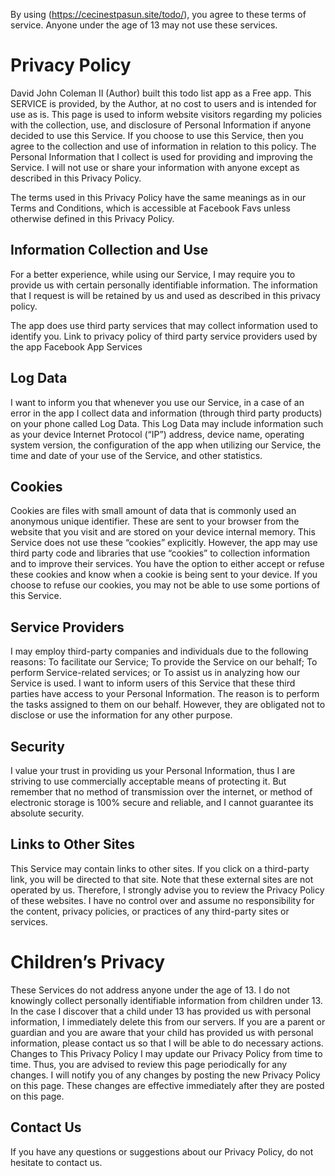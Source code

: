 By using (https://cecinestpasun.site/todo/), you agree to these terms of
service.  Anyone under the age of 13 may not use these services.

# Privacy Policy

David John Coleman II (Author) built this todo list app as a Free app. This
SERVICE is provided, by the Author, at no cost to users and is intended for use
as is.  This page is used to inform website visitors regarding my policies
with the collection, use, and disclosure of Personal Information if anyone
decided to use this Service.  If you choose to use this Service, then you agree
to the collection and use of information in relation to this policy. The
Personal Information that I collect is used for providing and improving the
Service. I will not use or share your information with anyone except as
described in this Privacy Policy.

The terms used in this Privacy Policy have the same meanings as in our Terms
and Conditions, which is accessible at Facebook Favs unless otherwise defined
in this Privacy Policy.

## Information Collection and Use

For a better experience, while using our Service, I may require you to
provide us with certain personally identifiable information. The information
that I request is will be retained by us and used as described in this
privacy policy.

The app does use third party services that may collect information used to
identify you. Link to privacy policy of third party service providers used by
the app Facebook App Services

## Log Data

I want to inform you that whenever you use our Service, in a case of an error
in the app I collect data and information (through third party products) on
your phone called Log Data. This Log Data may include information such as your
device Internet Protocol (“IP”) address, device name, operating system version,
the configuration of the app when utilizing our Service, the time and date of
your use of the Service, and other statistics.

## Cookies

Cookies are files with small amount of data that is commonly used an anonymous
unique identifier. These are sent to your browser from the website that you
visit and are stored on your device internal memory. This Service does not use
these “cookies” explicitly. However, the app may use third party code and
libraries that use “cookies” to collection information and to improve their
services. You have the option to either accept or refuse these cookies and know
when a cookie is being sent to your device. If you choose to refuse our
cookies, you may not be able to use some portions of this Service.

## Service Providers

I may employ third-party companies and individuals due to the following reasons:
To facilitate our Service;
To provide the Service on our behalf;
To perform Service-related services; or
To assist us in analyzing how our Service is used.
I want to inform users of this Service that these third parties have access to
your Personal Information. The reason is to perform the tasks assigned to them
on our behalf. However, they are obligated not to disclose or use the
information for any other purpose.

## Security

I value your trust in providing us your Personal Information, thus I are
striving to use commercially acceptable means of protecting it. But remember
that no method of transmission over the internet, or method of electronic
storage is 100% secure and reliable, and I cannot guarantee its absolute
security.

## Links to Other Sites

This Service may contain links to other sites. If you click on a third-party
link, you will be directed to that site. Note that these external sites are not
operated by us. Therefore, I strongly advise you to review the Privacy Policy
of these websites. I have no control over and assume no responsibility for the
content, privacy policies, or practices of any third-party sites or services.

# Children’s Privacy

These Services do not address anyone under the age of 13. I do not knowingly
collect personally identifiable information from children under 13. In the case
I discover that a child under 13 has provided us with personal information, I
immediately delete this from our servers. If you are a parent or guardian and
you are aware that your child has provided us with personal information, please
contact us so that I will be able to do necessary actions. Changes to This
Privacy Policy I may update our Privacy Policy from time to time. Thus, you are
advised to review this page periodically for any changes. I will notify you of
any changes by posting the new Privacy Policy on this page. These changes are
effective immediately after they are posted on this page.

## Contact Us

If you have any questions or suggestions about our Privacy Policy, do not
hesitate to contact us.
